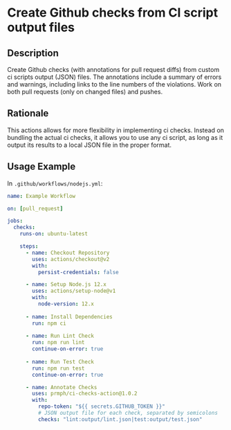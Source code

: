 # Create Github checks from CI script output files

## Description

Create Github checks (with annotations for pull request diffs) from custom ci scripts output (JSON) files. The annotations include a summary of errors and warnings, including links to the line numbers of the violations. Work on both pull requests (only on changed files) and pushes.


## Rationale

This actions allows for more flexibility in implementing ci checks. Instead on bundling the actual ci checks, it allows you to use any ci script, as long as it output its results to a local JSON file in the proper format.

## Usage Example

In `.github/workflows/nodejs.yml`:

```yml
name: Example Workflow

on: [pull_request]

jobs:
  checks:
    runs-on: ubuntu-latest

    steps:
      - name: Checkout Repository
        uses: actions/checkout@v2
        with: 
          persist-credentials: false

      - name: Setup Node.js 12.x
        uses: actions/setup-node@v1
        with:
          node-version: 12.x
      
      - name: Install Dependencies
        run: npm ci
        
      - name: Run Lint Check
        run: npm run lint
        continue-on-error: true
        
      - name: Run Test Check
        run: npm run test
        continue-on-error: true

      - name: Annotate Checks
        uses: prmph/ci-checks-action@1.0.2
        with:
          repo-token: "${{ secrets.GITHUB_TOKEN }}"
		  # JSON output file for each check, separated by semicolons
          checks: "lint:output/lint.json|test:output/test.json"
```
